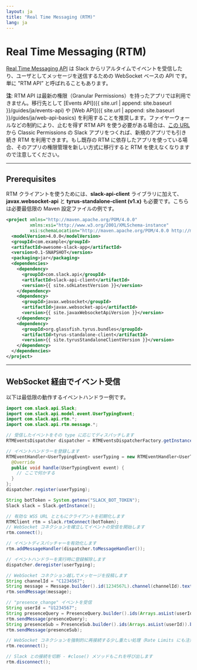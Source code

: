 ```yaml
---
layout: ja
title: "Real Time Messaging (RTM)"
lang: ja
---
```


# Real Time Messaging (RTM)

[Real Time Messaging API](https://api.slack.com/rtm) は Slack からリアルタイムでイベントを受信したり、ユーザとしてメッセージを送信するための WebSocket ベースの API です。単に "RTM API” と呼ばれることもあります。

**注**: RTM API は最新の権限（Granular Permissions）を持ったアプリでは利用できません。移行先として [Events API]({{ site.url | append: site.baseurl }}/guides/ja/events-api) や [Web API]({{ site.url | append: site.baseurl }}/guides/ja/web-api-basics) を利用することを推奨します。ファイヤーウォールなどの制約により、止むを得ず RTM API を使う必要がある場合は、[この URL](https://api.slack.com/apps?new_classic_app=1) から Classic Permissions の Slack アプリをつくれば、新規のアプリでも引き続き RTM を利用できます。もし既存の RTM に依存したアプリを使っている場合、そのアプリの権限管理を新しい方式に移行すると RTM を使えなくなりますので注意してください。

---
## Prerequisites

RTM クライアントを使うためには、**slack-api-client** ライブラリに加えて、**javax.websocket-api** と **tyrus-standalone-client (v1.x)** も必要です。こちらは必要最低限の Maven 設定ファイルの例です。

```xml
<project xmlns="http://maven.apache.org/POM/4.0.0"
         xmlns:xsi="http://www.w3.org/2001/XMLSchema-instance"
         xsi:schemaLocation="http://maven.apache.org/POM/4.0.0 http://maven.apache.org/maven-v4_0_0.xsd">
  <modelVersion>4.0.0</modelVersion>
  <groupId>com.example</groupId>
  <artifactId>awesome-slack-app</artifactId>
  <version>0.1-SNAPSHOT</version>
  <packaging>jar</packaging>
  <dependencies>
    <dependency>
      <groupId>com.slack.api</groupId>
      <artifactId>slack-api-client</artifactId>
      <version>{{ site.sdkLatestVersion }}</version>
    </dependency>
    <dependency>
      <groupId>javax.websocket</groupId>
      <artifactId>javax.websocket-api</artifactId>
      <version>{{ site.javaxWebsocketApiVersion }}</version>
    </dependency>
    <dependency>
      <groupId>org.glassfish.tyrus.bundles</groupId>
      <artifactId>tyrus-standalone-client</artifactId>
      <version>{{ site.tyrusStandaloneClientVersion }}</version>
    </dependency>
  </dependencies>
</project>
```

---
## WebSocket 経由でイベント受信

以下は最低限の動作するイベントハンドラー例です。

```java
import com.slack.api.Slack;
import com.slack.api.model.event.UserTypingEvent;
import com.slack.api.rtm.*;
import com.slack.api.rtm.message.*;

// 受信したイベントをその type に応じてディスパッチします
RTMEventsDispatcher dispatcher = RTMEventsDispatcherFactory.getInstance();

// イベントハンドラーを登録します
RTMEventHandler<UserTypingEvent> userTyping = new RTMEventHandler<UserTypingEvent>() {
  @Override
  public void handle(UserTypingEvent event) {
    // ここで何かする
  }
};
dispatcher.register(userTyping);

String botToken = System.getenv("SLACK_BOT_TOKEN");
Slack slack = Slack.getInstance();

// 有効な WSS URL とともにクライアントを初期化します
RTMClient rtm = slack.rtmConnect(botToken);
// WebSocket コネクションを確立してイベントの受信を開始します
rtm.connect();

// イベントディスパッチャーを有効化します
rtm.addMessageHandler(dispatcher.toMessageHandler());

// イベントハンドラーを実行時に登録解除します
dispatcher.deregister(userTyping);

// WebSocket コネクション越しでメッセージを投稿します
String channelId = "C1234567";
String message = Message.builder().id(1234567L).channel(channelId).text(":wave: Hi there!").build().toJSONString();
rtm.sendMessage(message);

// "presence_change" イベントを受信
String userId = "U1234567";
String presenceQuery = PresenceQuery.builder().ids(Arrays.asList(userId)).build().toJSONString();
rtm.sendMessage(presenceQuery);
String presenceSub = PresenceSub.builder().ids(Arrays.asList(userId)).build().toJSONString();
rtm.sendMessage(presenceSub);

// WebSocket コネクションを強制的に再接続する少し重たい処理（Rate Limits にも注意）
rtm.reconnect();

// Slack との接続を切断 - #close() メソッドもこれを呼び出します
rtm.disconnect();
```
